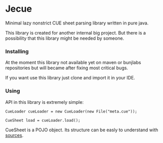# Jecue
Minimal lazy nonstrict CUE sheet parsing library written in pure java. 

This library is created for another internal big project. But there is a possibility that this library might be needed by someone.
### Installing

At the moment this library not available yet on maven or bunjlabs repositories but will became after fixing most critical bugs.

If you want use this library just clone and import it in your IDE.

### Using

API in this library is extremely simple:

```
CueLoader cueLoader = new CueLoader(new File("meta.cue"));

CueSheet load = cueLoader.load();
```

CueSheet is a POJO object. Its structure can be easly to understand with [sources](https://github.com/bunjlabs/jecue/blob/master/src/main/java/com/bunjlabs/jecue/entities/CueSheet.java).
